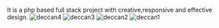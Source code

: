 It is a php based full stack project with creative,responsive and effective design.
![deccan4](https://github.com/Shrutha1/Deccan-Discovery/assets/139142992/7d405d11-6cc4-4e90-a8af-411ee6ff450b)
![deccan3](https://github.com/Shrutha1/Deccan-Discovery/assets/139142992/b329be9d-1471-4c34-864d-064c95ad422b)
![deccan2](https://github.com/Shrutha1/Deccan-Discovery/assets/139142992/47a5f76f-c144-48cc-bb05-1647bb3dc32d)
![deccan1](https://github.com/Shrutha1/Deccan-Discovery/assets/139142992/d6a31a54-83a0-48cd-ba59-21d15eed8249)
